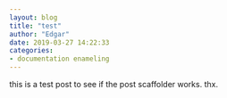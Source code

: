 ```yaml
---
layout: blog
title: "test"
author: "Edgar"
date: 2019-03-27 14:22:33
categories:
- documentation enameling
---
```


this is a test post to see if the post scaffolder works. thx.
